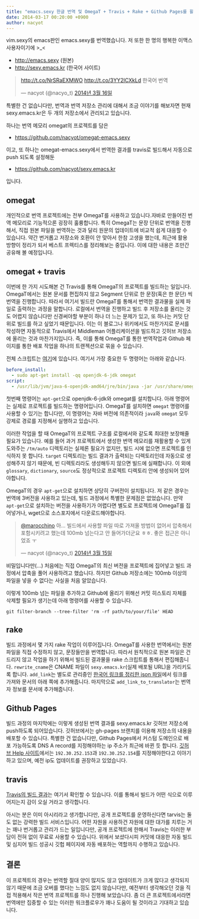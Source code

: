```yaml
---
title: "emacs.sexy 한글 번역 및 OmegaT + Travis + Rake + Github Pages를 활용한 번역 후기"
date: 2014-03-17 00:20:00 +0900
author: nacyot
---
```


vim.sexy의 emacs판인 emacs.sexy를 번역했습니다. 저 또한 한 명의 행복한 이맥스 사용자이기에 >_<

* http://emacs.sexy (원본)
* http://sexy.emacs.kr (한국어 사이트)

<blockquote class="twitter-tweet" lang="ko"><p><a href="http://t.co/NrSRaEXMWO">http://t.co/NrSRaEXMWO</a> <a href="http://t.co/3YY2lCXkLd">http://t.co/3YY2lCXkLd</a> 한국어 번역</p>&mdash; nacyot (@nacyo_t) <a href="https://twitter.com/nacyo_t/statuses/445030787130200064">2014년 3월 16일</a></blockquote>
<script async src="//platform.twitter.com/widgets.js" charset="utf-8"></script>

<!--more-->

특별한 건 없습니다만, 번역과 번역 저장소 관리에 대해서 조금 이야기를 해보자면 현재 sexy.emacs.kr은 두 개의 저장소에서 관리되고 있습니다.

하나는 번역 메모리 omegat의 프로젝트를 담은 

* https://github.com/nacyot/omegat-emacs.sexy

이고, 또 하나는 omegat-emacs.sexy에서 번역한 결과를 travis로 빌드해서 자동으로 push 되도록 설정해둔 

* https://github.com/nacyot/sexy.emacs.kr

입니다.

## omegat

개인적으로 번역 프로젝트에는 전부 OmegaT를 사용하고 있습니다.자바로 만들어진 번역 메모리로 기능적으론 굉장히 훌륭합니다. 특히 OmegaT는 문장 단위로 번역을 진행해서, 직접 원본 파일을 번역하는 것과 달리 원문의 업데이트에 비교적 쉽게 대응할 수 있습니다. 약간 번거롭고 저장소와 호환이 안 맞아서 한참 고생을 했는데, 최근에 활용 방향이 정리가 되서 베스트 프렉티스를 정리해보는 중입니다. 이에 대한 내용은 조만간 공유해 볼 예정입니다.

## omegat + travis

이번에 한 가지 시도해본 건 Travis를 통해 OmegaT의 프로젝트를 빌드하는 일입니다. OmegaT에서는 원본 문서를 편집하지 않고 Segment 단위로 한 문장(혹은 한 문단) 씩 번역을 진행합니다. 따라서 여기서 빌드란 OmegaT를 통해서 번역한 결과물을 실제 파일로 출력하는 과정을 말합니다. 로컬에서 번역을 진행하고 빌드 후 저장소를 올리는 것도 어렵지 않습니다만 신경써야할 부분이 하나 더 느는 문제가 있고, 또 하나는 커밋 단위로 빌드를 하고 싶었기 때문입니다. 이는 이 블로그나 위키에서도 마찬가지로 문서를 작성하면 자동적으로 Travis에서 Middleman 어플리케이션을 빌드하고 깃허브 저장소에 올리는 것과 마찬가지입니다. 즉, 이를 통해 OmegaT를 통한 번역작업과 Github 페이지를 통한 배포 작업을 하나의 트랜젝션으로 묶을 수 있습니다.

전체 스크립트는 [여기][travis]에 있습니다. 여기서 가장 중요한 두 명령어는 아래와 같습니다.

[travis]: https://github.com/nacyot/omegat-emacs.sexy/blob/master/.travis.yml

```yaml
before_install:
  - sudo apt-get install -qq openjdk-6-jdk omegat
script:
  - /usr/lib/jvm/java-6-openjdk-amd64/jre/bin/java -jar /usr/share/omegat/OmegaT.jar . --mode=console-translate
```

첫번째 명령어는 `apt-get`으로 openjdk-6-jdk와 omegat를 설치합니다. 아래 명령어는 실제로 프로젝트를 빌드하는 명령어입니다. OmegaT를 설치하면 `omegat` 명령어를 사용할 수 있기는 합니다만, 이 명령어는 자바 버전에 의존적이라 `java`와 `omegat` 모두 강제로 경로를 지정해서 실행하고 있습니다.

이러한 작업을 할 때 OmegaT의 프로젝트 구조를 로컬에서와 같도록 최대한 보장해줄 필요가 있습니다. 예를 들어 과거 프로젝트에서 생성한 번역 메모리를 재활용할 수 있게 도와주는 `/tm/auto` 디렉토리는 실제론 필요가 없지만, 빌드 시에 없으면 프로젝트를 인식하지 못 합니다. `target` 디렉토리는 빌드 결과가 출력되는 디렉토리인데 자동으로 생성해주지 않기 때문에, 빈 디렉토리라도 생성해두지 않으면 빌드에 실패합니다. 이 외에 `glossary`, `dictionary`, `source`도 정상적으로 프로젝트 디렉토리 안에 생성되어 있어야합니다.

OmegaT의 경우 `apt-get`으로 설치하면 상당히 구버전이 설치됩니다. 저 같은 경우는 번역에 3버전을 사용하고 있는데, 빌드 과정에서 특별한 문제점은 없었습니다. 만약 `apt-get`으로 설치하는 버전을 사용하기가 어렵다면 별도로 프로젝트에 OmegaT를 집어넣거나, wget으로 소스포지에서 다운로드해야합니다.

<blockquote class="twitter-tweet" lang="ko"><p><a href="https://twitter.com/marocchino">@marocchino</a> 아... 빌드에서 사용할 파일 따로 가져올 방법이 없어서 압축해서 포함시키려고 했는데 100mb 넘는다고 안 들어가더군요 ㅎㅎ. 좋은 접근은 아니었죠 ㅜ</p>&mdash; nacyot (@nacyo_t) <a href="https://twitter.com/nacyo_t/statuses/444838462277967873">2014년 3월 15일</a></blockquote>
<script async src="//platform.twitter.com/widgets.js" charset="utf-8"></script>

비밀입니다만(...) 처음에는 직접 OmegaT의 최신 버전을 프로젝트에 집어넣고 빌드 과정에서 압축을 풀어 사용하려고 했습니다. 하지만 Github 저장소에는 100mb 이상의 파일을 넣을 수 없다는 사실을 처음 알았습니다.

이렇게 100mb 넘는 파일을 추가하고 Github에 올리기 위해선 커밋 히스토리 자체를 삭제할 필요가 생기는데 아래 명령어를 사용할 수 있습니다.

```
git filter-branch --tree-filter 'rm -rf path/to/your/file' HEAD
```


## rake

빌드 과정에서 몇 가지 rake 작업이 이루어집니다. OmegaT를 사용한 번역에서는 원본 파일을 직접 수정하지 않고, 문장들만을 번역합니다. 따라서 원칙적으로 원본 파일은 건드리지 않고 작업을 하기 위해서 빌드된 결과물을 rake  스크립트를 통해서 편집해줍니다. `rewrite_cname`은 CNAME 파일이 `sexy.emacs.kr`(실제 배포될 URL)을 가리키도록 합니다.  `add_link`는 별도로 관리중인 [한국어 링크를 정리한 json 파일][links]에서 링크를 가져와 문서의 아래 쪽에 추가해줍니다. 마지막으로 `add_link_to_translator`는 번역자 정보를 문서에 추가해줍니다.

[links]: https://github.com/nacyot/omegat-emacs.sexy/blob/master/data/sites.json

## Github Pages

빌드 과정의 마지막에는 이렇게 생성된 번역 결과를 sexy.emacs.kr 깃허브 저장소에 push하도록 되어있습니다. 깃허브에서는 gh-pages 브랜치를 이용해 저장소의 내용을 배포할 수 있습니다. 특별한 건 없습니다만, Github Pages에서 커스텀 도메인으로 배포 가능하도록 DNS A record를 지정해야하는 ip 주소가 최근에 바뀐 듯 합니다. [깃허브 Help 사이트][help]에서는 `192.30.252.153`과 `192.30.252.154`를 지정해야한다고 이야기하고 있으며, 예전 ip도 업데이트를 권장하고 있었습니다.

[help]: https://help.github.com/articles/setting-up-a-custom-domain-with-pages

## travis

[Travis의 빌드 결과][build]는 여기서 확인할 수 있습니다. 이를 통해서 빌드가 어떤 식으로 이루어지는지 감이 오실 거라고 생각합니다.

[build]: https://travis-ci.org/nacyot/omegat-emacs.sexy

아시는 분은 이미 아시리라고 생가합니다만, 공개 프로젝트를 운영하신다면 tarvis는 둘도 없는 강력한 빌드 서비스입니다. 어떤 자원을 사용하건 자원에 대한 대가를 치루는 거는 꽤나 번거롭고 관리가 드는 일입니다만, 공개 프로젝트에 한해서 Travis는 이러한 부담이 전혀 없이 무료로 사용할 수 있습니다. 위에서 보셨다시피 커밋에 대응한 자동 빌드 및 심지어 빌드 성공시 깃헙 페이지에 자동 배포하는 역할까지 수행하고 있습니다.

## 결론

이 프로젝트의 경우는 번역할 절대 양이 많지도 않고 업데이트가 크게 많다고 생각되지 않기 때문에 조금 오버를 했다는 느낌도 없지 않습니다만, 예전부터 생각해오던 것을 직접 적용해서 작은 번역 프로젝트를 하나 진행해 보았습니다. 좀 더 큰 프로젝트에서라면 번역에만 집중할 수 있는 이러한 워크플로우가 꽤나 도움이 될 것이라고 기대하고 있습니다.

